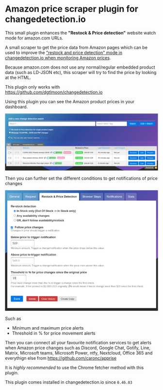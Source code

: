 # Amazon price scraper plugin for changedetection.io

This small plugin enhances the **"Restock & Price detection"** website watch mode for amazon.com URLs.

A small scraper to get the price data from Amazon pages which can be used to improve the ["restock and price detection" mode in changedetection.io when monitoring Amazon prices](https://changedetection.io).

Because amazon.com does not use any normal/regular embedded product data (such as LD-JSON etc), this scraper will try to find the price by looking at the HTML.

This plugin only works with https://github.com/dgtlmoon/changedetection.io

Using this plugin you can see the Amazon product prices in your dashboard.

[![Dashboard screenshot of monitoring Amazon prices](screenshot-dashboard.png)](https://changedetection.io)

Then you can further set the different conditions to get notifications of price changes

[![Setting price change alerts](price-alerts.png)](https://changedetection.io)

Such as

- Minimum and maximum price alerts
- Threshold in % for price movement alerts

Then you can connect all your favourite notification services to get alerts when Amazon price changes such as Discord, Google Chat, Gotify, Line, Matrix, Microsoft teams, Microsoft Power, ntfy, Nextcloud, Office 365 and everythign else from https://github.com/caronc/apprise

It is _highly recommended_ to use the Chrome fetcher method with this plugin.

This plugin comes installed in changedetection.io since `0.46.03`


